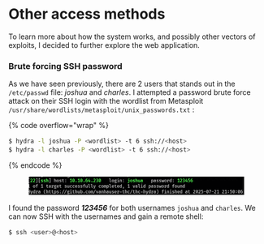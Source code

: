 # Other access methods

To learn more about how the system works, and possibly other vectors of exploits, I decided to further explore the web application.

### Brute forcing SSH password

As we have seen previously, there are 2 users that stands out in the `/etc/passwd` file: _joshua_ and _charles_. I attempted a password brute force attack on their SSH login with the wordlist from Metasploit `/usr/share/wordlists/metasploit/unix_passwords.txt` :

{% code overflow="wrap" %}
```sh
$ hydra -l joshua -P <wordlist> -t 6 ssh://<host>
$ hydra -l charles -P <wordlist> -t 6 ssh://<host>
```
{% endcode %}

<figure><img src="../../../../.gitbook/assets/image (2).png" alt=""><figcaption></figcaption></figure>

I found the password _**123456**_ for both usernames `joshua` and `charles`. We can now SSH with the usernames and gain a remote shell:

```sh
$ ssh <user>@<host>
```

